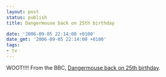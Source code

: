 ```yaml
---
layout: post
status: publish
title: Dangermouse back on 25th birthday

date: '2006-09-05 22:14:00 +0100'
date_gmt: '2006-09-05 22:14:00 +0100'
tags:
- tv
---
```

WOOT!!!!
From the BBC, <a href="http://news.bbc.co.uk/1/hi/entertainment/5316700.stm" target="_blank">Dangermouse back on 25th birthday</a>.

